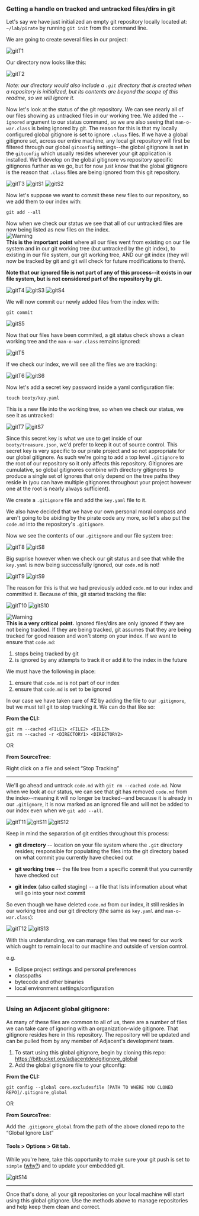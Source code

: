 ### Getting a handle on tracked and untracked files/dirs in git
Let's say we have just initialized an empty git repository locally located at: `~/lab/pirate` by running `git init` from the command line.

We are going to create several files in our project: 

![gitT1](images/t1.png)

Our directory now looks like this:  
 
![gitT2](images/t2.png)

_Note: our directory would also include a `.git` directory that is created when a repository is initialized, but its contents are beyond the scope of this readme, so we will ignore it._

Now let's look at the status of the git repository. We can see nearly all of our files showing as untracked files in our working tree. We added the `--ignored` argument to our status command, so we are also seeing that `man-o-war.class` is being ignored by git. The reason for this is that my locally configured global gitignore is set to ignore `.class` files. If we have a global gitignore set, across our entire machine, any local git repository will first be filtered through our global `gitconfig` settings--the global gitignore is set in the `gitconfig` which usually resides wherever your git application is installed. We'll develop on the global gitignore vs repository specific gitignores further as we go, but for now just know that the global gitignore is the reason that `.class` files are being ignored from this git repository.

![gitT3](images/t3.png)
![gitS1](images/s1.png)
![gitS2](images/s2.png)

Now let's suppose we want to commit these new files to our repository, so we add them to our index with:

```
git add --all
```

Now when we check our status we see that all of our untracked files are now being listed as new files on the index.  
![Warning](http://www.nzsee.org.nz/images/exclam_icon.png)  
**This is the important point** where all our files went from existing on our file system and in our git working tree (but untracked by the git index), to existing in our file system, our git working tree, AND our git index (they will now be tracked by git and git will check for future modifications to them). 

**Note that our ignored file is not part of any of this process--it exists in our file system, but is not considered part of the repository by git.**

![gitT4](images/t4.png)
![gitS3](images/s3.png)
![gitS4](images/s4.png)

We will now commit our newly added files from the index with:

```
git commit
```
![gitS5](images/s5.png)

Now that our files have been commited, a git status check shows a clean working tree and the `man-o-war.class` remains ignored:

![gitT5](images/t5.png)


If we check our index, we will see all the files we are tracking:

![gitT6](images/t6.png)
![gitS6](images/s6.png)

Now let's add a secret key password inside a yaml configuration file:

```
touch booty/key.yaml
```

This is a new file into the working tree, so when we check our status, we see it as untracked:

![gitT7](images/t7.png)
![gitS7](images/s7.png)

Since this secret key is what we use to get inside of our `booty/treasure.json`, we'd prefer to keep it out of source control. This secret key is very specific to our pirate project and so not appropriate for our global gitignore. As such we're going to add a top level `.gitignore` to the root of our repository so it only affects this repository. Gitignores are cumulative, so global gitignores combine with directory gitignores to produce a single set of ignores that only depend on the tree paths they reside in (you can have multiple gitignores throughout your project however one at the root is nearly always sufficient). 

We create a `.gitignore` file and add the `key.yaml` file to it.

We also have decided that we have our own personal moral compass and aren't going to be abiding by the pirate code any more, so let's also put the `code.md` into the repository's `.gitignore`.

Now we see the contents of our `.gitignore` and our file system tree:

![gitT8](images/t8.png)
![gitS8](images/s8.png)

Big suprise however when we check our git status and see that while the `key.yaml` is now being successfully ignored, our `code.md` is not!

![gitT9](images/t9.png)
![gitS9](images/s9.png)

The reason for this is that we had previously added `code.md` to our index and committed it. Because of this, git started tracking the file:

![gitT10](images/t10.png)
![gitS10](images/s10.png)

![Warning](http://www.nzsee.org.nz/images/exclam_icon.png)  
**This is a very critical point.** Ignored files/dirs are only ignored if they are not being tracked. If they are being tracked, git assumes that they are being tracked for good reason and won't stomp on your index. If we want to ensure that `code.md`:

1. stops being tracked by git
2. is ignored by any attempts to track it or add it to the index in the future

We must have the following in place:

1. ensure that `code.md` is not part of our index
2. ensure that `code.md` is set to be ignored

In our case we have taken care of #2 by adding the file to our `.gitignore`, but we must tell git to stop tracking it. We can do that like so:

**From the CLI:**

```
git rm --cached <FILE1> <FILE2> <FILE3>  
git rm --cached -r <DIRECTORY1> <DIRECTORY2>  
```

OR

**From SourceTree:**
 
Right click on a file and select “Stop Tracking”

---

We'll go ahead and untrack `code.md` with `git rm --cached code.md`. Now when we look at our status, we can see that git has removed `code.md` from the index--meaning it will no longer be tracked--and because it is already in our `.gitignore`, it is now marked as an ignored file and will not be added to our index even when we `git add --all`.

![gitT11](images/t11.png)
![gitS11](images/s11.png)
![gitS12](images/s12.png)

Keep in mind the separation of git entities throughout this process:

* **git directory** -- location on your file system where the `.git` directory resides; responsible for populating the files into the git directory based on what commit you currently have checked out  

* **git working tree** -- the file tree from a specific commit that you currently have checked out

* **git index** (also called staging) -- a file that lists information about what will go into your next commit

So even though we have deleted `code.md` from our index, it still resides in our working tree and our git directory (the same as `key.yaml` and `man-o-war.class`):

![gitT12](images/t12.png)
![gitS13](images/s13.png)

With this understanding, we can manage files that we need for our work which ought to remain local to our machine and outside of version control.

e.g.

* Eclipse project settings and personal preferences
* classpaths
* bytecode and other binaries
* local environment settings/configuration

---

### Using an Adjacent global gitignore:
As many of these files are common to all of us, there are a number of files we can take care of ignoring with an organization-wide gitignore. That gitignore resides here in this repository. The repository will be updated and can be pulled from by any member of Adjacent's development team. 

1. To start using this global gitignore, begin by cloning this repo: <https://bitbucket.org/adjacentdev/gitignore_global>
1. Add the global gitignore file to your gitconfig:

**From the CLI:**

```
git config --global core.excludesfile [PATH TO WHERE YOU CLONED REPO]/.gitignore_global
```
 
OR
 
**From SourceTree:**

Add the `.gitignore_global` from the path of the above cloned repo to the “Global Ignore List”

#### Tools > Options > Git tab. 

While you're here, take this opportunity to make sure your git push is set to `simple` ([why?](http://stackoverflow.com/a/21865319)) and to update your embedded git.

![gitS14](images/s14.png)

---

Once that's done, all your git repositories on your local machine will start using this global gitignore. Use the methods above to manage repositories and help keep them clean and correct.  
